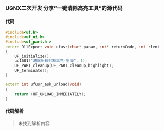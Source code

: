 ### UGNX二次开发 分享“一键清除高亮工具”的源代码

#### 代码

```cpp
#include<uf.h>
#include<uf_ui.h>
#include<uf_part.h >
extern DllExport void ufusr(char* param, int* returnCode, int rlen)
{
	UF_initialize();
    uc1601("清除所有对象高亮-里海", 1);
	UF_PART_cleanup(UF_PART_cleanup_highlight);
	UF_terminate();
}

extern int ufusr_ask_unload(void)
{
	return (UF_UNLOAD_IMMEDIATELY);
}
```

#### 代码解析
> 未找到解析内容

